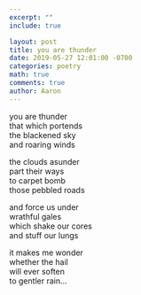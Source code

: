 ```yaml
---
excerpt: ""
include: true

layout: post
title: you are thunder
date: 2019-05-27 12:01:00 -0700
categories: poetry
math: true
comments: true
author: Aaron
---
```



you are thunder  
that which portends  
the blackened sky  
and roaring winds  

the clouds asunder  
part their ways  
to carpet bomb  
those pebbled roads  

and force us under  
wrathful gales  
which shake our cores  
and stuff our lungs  

it makes me wonder  
whether the hail  
will ever soften  
to gentler rain...
